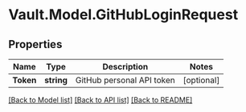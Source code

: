 # Vault.Model.GitHubLoginRequest

## Properties

Name | Type | Description | Notes
------------ | ------------- | ------------- | -------------
**Token** | **string** | GitHub personal API token | [optional] 

[[Back to Model list]](../README.md#documentation-for-models) [[Back to API list]](../README.md#documentation-for-api-endpoints) [[Back to README]](../README.md)

